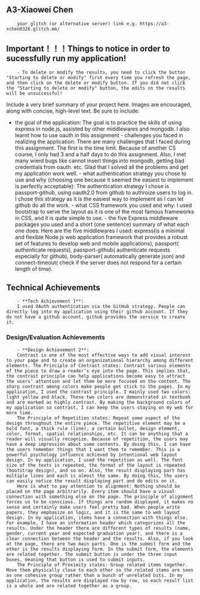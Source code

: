 ## A3-Xiaowei Chen
		

		your glitch (or alternative server) link e.g. https://a3-xchen0326.glitch.me/
		

## Important！！！Things to notice in order to sucessfully run my application!
		- To delete or modify the results, you need to click the button "Starting to delete or modify" first every time you refresh the page, and then click on the delete or modify button. If you did not click the "Starting to delete or modify" button, the edits on the results will be unsuccessful!


Include a very brief summary of your project here. Images are encouraged, along with concise, high-level text. Be sure to include:
		

- the goal of the application: 
		The goal is to practice the skills of using express in node.js, assisted by other middlewares and mongodb. I also learnt how to use oauth in this assignment 
		- challenges you faced in realizing the application: 
		There are many challenges that I faced during this assignment. The first is the time limit. Because of another CS course, I only had 3 and a half days to do this assignment. Also, I met many wierd bugs like cannot insert things into mongodb, getting bad credentials from oauth. etc. Glad that I solved all the problems and get my application work well. 
		- what authentication strategy you chose to use and why (choosing one because it seemed the easiest to implement is perfectly acceptable): 
		The authentication strategy I chose is passport-github, using oauth2.0 from github to authroize users to log in. I chose this strategy as it is the easiest way to implement as I can let github do all the work. 
		- what CSS framework you used and why: 
		I used bootstrap to serve the layout as it is one of the most famous frameworks in CSS, and it is quite simple to use. 
		- the five Express middleware packages you used and a short (one sentence) summary of what each one does: 
		Here are the five middlewares I used: express(is a minimal and flexible Node.js web application framework that provides a robust set of features to develop web and mobile applications), passport( authenticate requests), passport-github( authenticate requests especially for github), body-parser( automatically generate json) and connect-timeout( check if the server does not respond for a certain length of time). 
## Technical Achievements
		- **Tech Achievement 1**: 
		I used OAuth authentication via the GitHub strategy. People can directly log into my application using their github account. If they do not have a github account, github provides the service to create it.
### Design/Evaluation Achievements
		- **Design Achievement 2**: 
		Contrast is one of the most effective ways to add visual interest to your page and to create an organizational hierarchy among different elements. The Principle of Contrast states: Contrast various elements of the piece to draw a reader’s eye into the page. This implies that, the contrast principle can help applications become easy to attract the users’ attention and let them be more focused on the content. The sharp contrast among colors make people get stick to the pages. In my application, I used the contrast principle. I mainly used two colors: light yellow and black. These two colors are demonstrated in textbook and are marked as highly contrast. By making the background colors of my application so contrast, I can keep the users staying on my web for more time. 
		The Principle of Repetition states: Repeat some aspect of the design throughout the entire piece. The repetitive element may be a bold font, a thick rule (line), a certain bullet, design element, color, format, spatial relationships, etc. It can be anything that a reader will visually recognize. Because of repetition, the users may have a deep impression about some contents. By doing this, I can have the users remember things that I want them to remember. This is a powerful psychology influence achieved by intentional web layout design. In my application, I used the repetition as well. The font size of the texts is repeated, the format of the layout is repeated (bootstrap design), and so on. Also, the result displaying part has multiple lines and each is almost the same. By doing this, the users can easily notice the result displaying part and do edits on it. 
		Here is what to pay attention to alignment: Nothing should be placed on the page arbitrarily. Every item should have a visual connection with something else on the page. The principle of alignment forces us to be conscious. If things are random displayed, it makes no sense and certainly make users feel pretty bad. When people write papers, they emphasize on logic, and it is the same to web layout design. In my application, items have a connection with things else. For example, I have an information header which categorizes all the results. Under the header there are different types of results (name, gender, current year and expected graduation year), and there is a clear connection between the header and the results. Also, if you look at the page, there are two main parts. One is the submit form and the other is the results displaying form. In the submit form, the elements are related together. The submit button is under the three input boxes, meaning that button is used to submit inputs. 
		The Principle of Proximity states: Group related items together. Move them physically close to each other so the related items are seen as one cohesive group rather than a bunch of unrelated bits. In my application, the results are displayed row by row, so each result list is a whole and are related together as a group.
